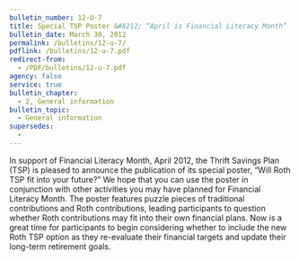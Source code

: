 ```yaml
---
bulletin_number: 12-U-7
title: Special TSP Poster &#8212; “April is Financial Literacy Month”
bulletin_date: March 30, 2012
permalink: /bulletins/12-u-7/
pdflink: /bulletins/12-u-7.pdf
redirect-from:
  - /PDF/bulletins/12-u-7.pdf
agency: false
service: true
bulletin_chapter:
  - 2, General information
bulletin_topic:
  - General information
supersedes:
  -
---
```


In support of Financial Literacy Month, April 2012, the Thrift Savings Plan (TSP) is pleased to
announce the publication of its special poster, “Will Roth TSP fit into your future?” We hope
that you can use the poster in conjunction with other activities you may have planned for
Financial Literacy Month. The poster features puzzle pieces of traditional contributions and
Roth contributions, leading participants to question whether Roth contributions may fit into
their own financial plans. Now is a great time for participants to begin considering whether
to include the new Roth TSP option as they re-evaluate their financial targets and update
their long-term retirement goals.
